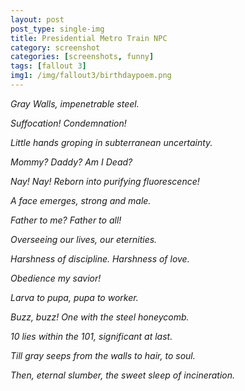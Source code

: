 ```yaml
---
layout: post
post_type: single-img
title: Presidential Metro Train NPC
category: screenshot
categories: [screenshots, funny]
tags: [fallout 3]
img1: /img/fallout3/birthdaypoem.png
---
```

*Gray Walls, impenetrable steel.*

*Suffocation! Condemnation!*

*Little hands groping in subterranean uncertainty.*

*Mommy? Daddy? Am I Dead?*


*Nay! Nay! Reborn into purifying fluorescence!*


*A face emerges, strong and male.*

*Father to me? Father to all!*

*Overseeing our lives, our eternities.*

*Harshness of discipline. Harshness of love.*


*Obedience my savior!*


*Larva to pupa, pupa to worker.*

*Buzz, buzz! One with the steel honeycomb.*

*10 lies within the 101, significant at last.*

*Till gray seeps from the walls to hair, to soul.*


*Then, eternal slumber, the sweet sleep of incineration.*
